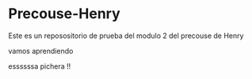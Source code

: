 # Precouse-Henry
Este es un reposositorio de prueba del modulo 2 del precouse de Henry

vamos aprendiendo

essssssa pichera !! 

